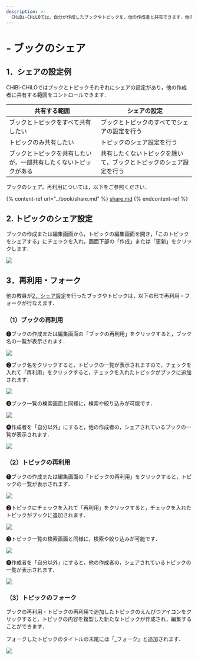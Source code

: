 ```yaml
---
description: >-
  CHiBi-CHiLOでは，自分が作成したブックやトピックを，他の作成者と共有できます．他の作成者は，それらを再利用したり，複製して新たなブック・トピックを作成することができます．
---
```


# - ブックのシェア

## 1．シェアの設定例

CHiBi-CHiLOではブックとトピックそれぞれにシェアの設定があり，他の作成者に共有する範囲をコントロールできます．

| 共有する範囲                           | シェアの設定                            |
| -------------------------------- | --------------------------------- |
| ブックとトピックをすべて共有したい                | ブックとトピックのすべてでシェアの設定を行う            |
| トピックのみ共有したい                      | トピックのシェア設定を行う                     |
| ブックとトピックを共有したいが，一部共有したくないトピックがある | 共有したくないトピックを除いて，ブックとトピックのシェア設定を行う |

ブックのシェア，再利用については，以下をご参照ください．

{% content-ref url="../book/share.md" %}
[share.md](../book/share.md)
{% endcontent-ref %}

## 2. トピックのシェア設定

ブックの作成または編集画面から，トピックの編集画面を開き，「このトピックをシェアする」にチェックを入れ，画面下部の「作成」または「更新」をクリックします．

![](<../.gitbook/assets/book-share_02.png>)

## 3．再利用・フォーク

他の教員が[2．シェア設定](share.md#2-sheano)を行ったブックやトピックは，以下の形で再利用・フォークが行なえます．

### （1）ブックの再利用

❶ブックの作成または編集画面の「ブックの再利用」をクリックすると，ブック名の一覧が表示されます．

![](<../.gitbook/assets/book-share_03.png>)

❷ブック名をクリックすると，トピックの一覧が表示されますので，チェックを入れて「再利用」をクリックすると，チェックを入れたトピックがブックに追加されます．

![](<../.gitbook/assets/book-share_04.png>)

❸ブック一覧の検索画面と同様に，検索や絞り込みが可能です．

![](<../.gitbook/assets/book-share_05.png>)

❹作成者を「自分以外」にすると，他の作成者の，シェアされているブックの一覧が表示されます．

![](<../.gitbook/assets/book-share_06.png>)

### （2）トピックの再利用

❶ブックの作成または編集画面の「トピックの再利用」をクリックすると，トピックの一覧が表示されます．

![](<../.gitbook/assets/book-share_07.png>)

❷トピックにチェックを入れて「再利用」をクリックすると，チェックを入れたトピックがブックに追加されます．

![](<../.gitbook/assets/book-share_08.png>)

❸トピック一覧の検索画面と同様に，検索や絞り込みが可能です．

![](<../.gitbook/assets/book-share_09.png>)

❹作成者を「自分以外」にすると，他の作成者の，シェアされているトピックの一覧が表示されます．

![](<../.gitbook/assets/book-share_10.png>)

### （3）トピックのフォーク

ブックの再利用・トピックの再利用で追加したトピックのえんぴつアイコン<img src="../.gitbook/assets/pencil.png" alt="" data-size="line">をクリックすると，トピックの内容を複製した新たなトピックが作成され，編集することができます．

フォークしたトピックのタイトルの末尾には「\_フォーク」と追加されます．

![](<../.gitbook/assets/book-share_12.png>)
